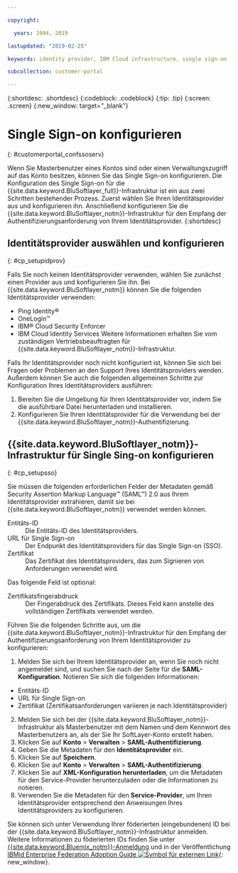 ```yaml
---

copyright:

  years: 1994, 2019

lastupdated: "2019-02-25"

keywords: identity provider, IBM Cloud infrastructure, single sign-on  

subcollection: customer-portal

---
```


{:shortdesc: .shortdesc}
{:codeblock: .codeblock}
{:tip: .tip}
{:screen: .screen}
{:new_window: target="_blank"}


# Single Sign-on konfigurieren
{: #customerportal_confssoserv}

Wenn Sie Masterbenutzer eines Kontos sind oder einen Verwaltungszugriff auf das Konto besitzen, können Sie das Single Sign-on konfigurieren. Die Konfiguration des Single Sign-on für die {{site.data.keyword.BluSoftlayer_full}}-Infrastruktur ist ein aus zwei Schritten bestehender Prozess. Zuerst wählen Sie Ihren Identitätsprovider aus und konfigurieren ihn. Anschließend konfigurieren Sie die {{site.data.keyword.BluSoftlayer_notm}}-Infrastruktur für den Empfang der Authentifizierungsanforderung von Ihrem Identitätsprovider.
{:shortdesc}

## Identitätsprovider auswählen und konfigurieren
{: #cp_setupidprov}

Falls Sie noch keinen Identitätsprovider verwenden, wählen Sie zunächst einen Provider aus und konfigurieren Sie ihn. Bei {{site.data.keyword.BluSoftlayer_notm}} können Sie die folgenden Identitätsprovider verwenden:
* Ping Identity&reg;
* OneLogin&trade;
* IBM&reg; Cloud Security Enforcer
* IBM Cloud Identity Services
Weitere Informationen erhalten Sie vom zuständigen Vertriebsbeauftragten für {{site.data.keyword.BluSoftlayer_notm}}-Infrastruktur.

Falls Ihr Identitätsprovider noch nicht konfiguriert ist, können Sie sich bei Fragen oder Problemen an den Support Ihres Identitätsproviders wenden. Außerdem können Sie auch die folgenden allgemeinen Schritte zur Konfiguration Ihres Identitätsproviders ausführen:
1. Bereiten Sie die Umgebung für Ihren Identitätsprovider vor, indem Sie die ausführbare Datei herunterladen und installieren.
2. Konfigurieren Sie Ihren Identitätsprovider für die Verwendung bei der {{site.data.keyword.BluSoftlayer_notm}}-Authentifizierung.

## {{site.data.keyword.BluSoftlayer_notm}}-Infrastruktur für Single Sing-on konfigurieren
{: #cp_setupsso}

Sie müssen die folgenden erforderlichen Felder der Metadaten gemäß Security Assertion Markup Language&trade; (SAML&trade;) 2.0 aus Ihrem Identitätsprovider extrahieren, damit sie bei {{site.data.keyword.BluSoftlayer_notm}} verwendet werden können.
<dl>
<dt>Entitäts-ID</dt>
<dd>Die Entitäts-ID des Identitätsproviders.</dd>
<dt>URL für Single Sign-on</dt>
<dd>Der Endpunkt des Identitätsproviders für das Single Sign-on (SSO).</dd>
<dt>Zertifikat</dt>
<dd>Das Zertifikat des Identitätsproviders, das zum Signieren von Anforderungen verwendet wird.</dd>
</dl>

Das folgende Feld ist optional:
<dl>
<dt>Zertifikatsfingerabdruck</dt>
<dd>Der Fingerabdruck des Zertifikats. Dieses Feld kann anstelle des vollständigen Zertifikats verwendet werden.</dd>
</dl>

Führen Sie die folgenden Schritte aus, um die {{site.data.keyword.BluSoftlayer_notm}}-Infrastruktur für den Empfang der Authentifizierungsanforderung von Ihrem Identitätsprovider zu konfigurieren:
1. Melden Sie sich bei Ihrem Identitätsprovider an, wenn Sie noch nicht angemeldet sind, und suchen Sie nach der Seite für die **SAML-Konfiguration**. Notieren Sie sich die folgenden Informationen:
  * Entitäts-ID
  * URL für Single Sign-on
  * Zertifikat (Zertifikatsanforderungen variieren je nach Identitätsprovider)
2. Melden Sie sich bei der {{site.data.keyword.BluSoftlayer_notm}}-Infrastruktur als Masterbenutzer mit dem Namen und dem Kennwort des Masterbenutzers an, als der Sie Ihr SoftLayer-Konto erstellt haben.
3. Klicken Sie auf **Konto** > **Verwalten** > **SAML-Authentifizierung**.
4. Geben Sie die Metadaten für den **Identitätsprovider** ein.
5. Klicken Sie auf **Speichern**.
6. Klicken Sie auf **Konto** > **Verwalten** > **SAML-Authentifizierung**.
7. Klicken Sie auf **XML-Konfiguration herunterladen**, um die Metadaten für den Service-Provider herunterzuladen oder die Informationen zu notieren.
8. Verwenden Sie die Metadaten für den **Service-Provider**, um Ihren Identitätsprovider entsprechend den Anweisungen Ihres Identitätsproviders zu konfigurieren.  

Sie können sich unter Verwendung Ihrer föderierten (eingebundenen) ID bei der {{site.data.keyword.BluSoftlayer_notm}}-Infrastruktur anmelden. Weitere Informationen zu föderierten IDs finden Sie unter [{{site.data.keyword.Bluemix_notm}}-Anmeldung](/docs/account/adminpublic.html) und in der Veröffentlichung [IBMid Enterprise Federation Adoption Guide ![Symbol für externen Link](../icons/launch-glyph.svg)](https://ibm.box.com/v/IBMid-Federation-Guide){: new_window}.
